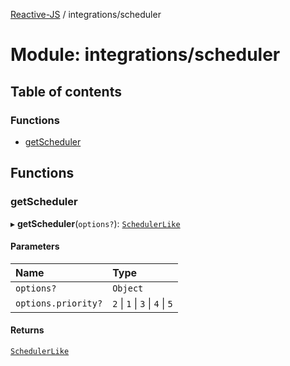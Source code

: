 [Reactive-JS](../README.md) / integrations/scheduler

# Module: integrations/scheduler

## Table of contents

### Functions

- [getScheduler](integrations_scheduler.md#getscheduler)

## Functions

### getScheduler

▸ **getScheduler**(`options?`): [`SchedulerLike`](../interfaces/util.SchedulerLike.md)

#### Parameters

| Name | Type |
| :------ | :------ |
| `options?` | `Object` |
| `options.priority?` | ``2`` \| ``1`` \| ``3`` \| ``4`` \| ``5`` |

#### Returns

[`SchedulerLike`](../interfaces/util.SchedulerLike.md)
